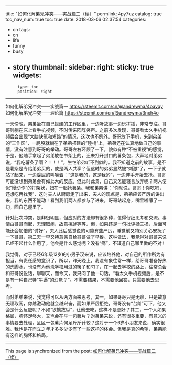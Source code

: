 
---
title: "如何化解弟兄冲突——实战篇二（续）"
permlink: 4py7uz
catalog: true
toc_nav_num: true
toc: true
date: 2018-03-06 02:37:54
categories:
- cn
tags:
- cn
- life
- funny
- busy
- story
thumbnail: 
sidebar:
    right:
        sticky: true
widgets:
    -
        type: toc
        position: right
---


如何化解弟兄冲突——实战篇一
https://steemit.com/cn/@andrewma/4oavqy
如何化解弟兄冲突——理论篇
https://steemit.com/cn/@andrewma/3nxh4o

一天傍晚，弟弟坐在自己搭建的工作区里，一边听故事一边玩拼插，非常专注。哥哥则躺在床上看手机视频，不时传来阵阵笑声。之前多次发现，哥哥看太久手机视频后会出现“大脑缺氧和短路”的情况，这次也不例外。哥哥放下手机，来到弟弟的“工作区”，一屁股就躺在了弟弟搭建的“睡椅”上，弟弟还在认真地做自己的事情，没有注意到哥哥的举动。哥哥左右环顾了一下，貌似有种“不被重视”的感觉，于是，他随手拿起了弟弟放在书架上的，还未打开封口的薯条包，大声地对弟弟说，“我吃薯条了啊？！！！”，生怕弟弟听不到似的。我不知道之前的故事，是不是薯条是专给弟弟买的，或是两人共享？但这时的弟弟显然被“刺激”了，一下子就站了起来，一边委屈的叫嚷着：“这是我的，这是我的”，一边伸手开始去抢。哥哥可能没想到弟弟会有如此大的反应，但此时此景，自己又怎能轻言放弃呢？两人便似“慢动作”的打架状，扭在一起抢薯条。我和弟弟讲：“你就说，哥哥！你吃吧，还想吃再找我”，这时夫人从厨房走了出来，夫人的观点是，弟弟应该严厉的讲出来，我的东西不能动！看到我们两人都参与了进来，哥哥站起身，嘴里嘟囔了一句，回自己屋里了。

针对此次冲突，是非很明显，但应对的方法却有很多种，值得仔细思考和交流。事情由哥哥而起，无理取闹，故意挑衅等等。但，如果还是一句批评揉三揉，后面可能还会加倍的“讨好”，夫人此后感觉说的可能有些严厉，睡觉前又特别关心安抚了一下哥哥，第二天一早又特意亲自给哥哥做了早餐。这种做法，我觉得对哥哥来说已经不起什么作用了，他会是什么感觉呢？没有“痛”，不知道自己哪里做的不对！

我觉得，对于已经6年级12岁的小男子汉来说，应该培养他，对自己的所作所为有担当，有责任感的意识了。所以，昨天晚上，我没有象往常一样，给哥哥准备好热的洗脚水，也没有为他洗学校用过的筷子和勺子，在一起去学校的路上，往常总会和哥哥说说话，聊聊天，而今天，我只问了他一句话，“看太久手机视频后，是不是有一种自己特“牛逼”的幻觉？”。不需要结果，不需要他回答，只需要他去思考。

而对弟弟来说，我觉得可以从两方面来思考，其一，如果哥哥只是无聊，只是故意无理取闹，你越激动他就会越兴奋，而如果严厉拒绝，哥哥没有“台阶”可下，他又会是什么反应呢？不如“欲擒故纵”，让他去吃，这样不是更好？其二，一个人如果格局，胸怀足够大，又岂会在乎一包薯片？对弟弟来说，还有很多重要，有意义的事情要去处理，区区一包薯片何足斤斤计较？这对于一个6岁小朋友来说，确实很难。我也是在而立之年才多多少少有了一些这样的体会。但我是真的希望，弟弟能有这样的胸怀和格局。

- - -

This page is synchronized from the post: [如何化解弟兄冲突——实战篇二（续）](https://steemit.com/@andrewma/4py7uz)
